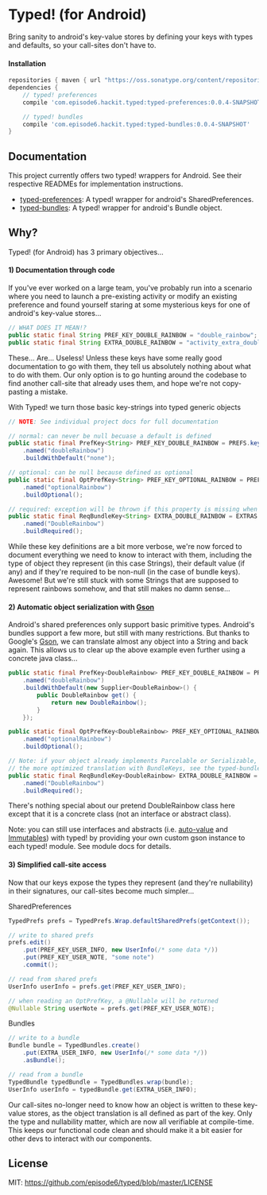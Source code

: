 # Typed! (for Android)
Bring sanity to android's key-value stores by defining your keys with types and defaults, so your call-sites don't have to.

#### Installation
```groovy
repositories { maven { url "https://oss.sonatype.org/content/repositories/snapshots/" } }
dependencies {
    // typed! preferences
    compile 'com.episode6.hackit.typed:typed-preferences:0.0.4-SNAPSHOT'

    // typed! bundles
    compile 'com.episode6.hackit.typed:typed-bundles:0.0.4-SNAPSHOT'
}
```

## Documentation
This project currently offers two typed! wrappers for Android. See their respective READMEs for implementation instructions.

- [typed-preferences](typed-preferences/README.md): A typed! wrapper for android's SharedPreferences.
- [typed-bundles](typed-bundles/README.md): A typed!  wrapper for android's Bundle object.

## Why?
Typed! (for Android) has 3 primary objectives...

#### 1) Documentation through code
If you've ever worked on a large team, you've probably run into a scenario where you need to launch a pre-existing activity or modify an existing preference and found yourself staring at some mysterious keys for one of android's key-value stores...
```java
// WHAT DOES IT MEAN!?
public static final String PREF_KEY_DOUBLE_RAINBOW = "double_rainbow";
public static final String EXTRA_DOUBLE_RAINBOW = "activity_extra_double_rainbow";
```
These... Are... Useless! Unless these keys have some really good documentation to go with them, they tell us absolutely nothing about what to do with them. Our only option is to go hunting around the codebase to find another call-site that already uses them, and hope we're not copy-pasting a mistake.

With Typed! we turn those basic key-strings into typed generic objects
```java
// NOTE: See individual project docs for full documentation

// normal: can never be null becuase a default is defined
public static final PrefKey<String> PREF_KEY_DOUBLE_RAINBOW = PREFS.key(String.class)
    .named("doubleRainbow")
    .buildWithDefault("none");

// optional: can be null because defined as optional
public static final OptPrefKey<String> PREF_KEY_OPTIONAL_RAINBOW = PREFS.key(String.class)
    .named("optionalRainbow")
    .buildOptional();

// required: exception will be thrown if this property is missing when trying to read it
public static final ReqBundleKey<String> EXTRA_DOUBLE_RAINBOW = EXTRAS.key(String.class)
    .named("DoubleRainbow")
    .buildRequired();
```
While these key definitions are a bit more verbose, we're now forced to document everything we need to know to interact with them, including the type of object they represent (in this case Strings), their default value (if any) and if they're required to be non-null (in the case of bundle keys). Awesome! But we're still stuck with some Strings that are supposed to represent rainbows somehow, and that still makes no damn sense...

#### 2) Automatic object serialization with [Gson](https://github.com/google/gson)
Android's shared preferences only support basic primitive types. Android's bundles support a few more, but still with many restrictions. But thanks to Google's [Gson](https://github.com/google/gson), we can translate almost any object into a String and back again. This allows us to clear up the above example even further using a concrete java class...
```java
public static final PrefKey<DoubleRainbow> PREF_KEY_DOUBLE_RAINBOW = PREFS.key(DoubleRainbow.class)
    .named("doubleRainbow")
    .buildWithDefault(new Supplier<DoubleRainbow>() {
        public DoubleRainbow get() {
            return new DoubleRainbow();
        }
    });

public static final OptPrefKey<DoubleRainbow> PREF_KEY_OPTIONAL_RAINBOW = PREFS.key(DoubleRainbow.class)
    .named("optionalRainbow")
    .buildOptional();

// Note: if your object already implements Parcelable or Serializable, you can still utilize
// the more optimized translation with BundleKeys, see the typed-bundles readme for details.
public static final ReqBundleKey<DoubleRainbow> EXTRA_DOUBLE_RAINBOW = EXTRAS.key(DoubleRainbow.class)
    .named("DoubleRainbow")
    .buildRequired();
```
There's nothing special about our pretend DoubleRainbow class here except that it is a concrete class (not an interface or abstract class).

Note: you can still use interfaces and abstracts (i.e. [auto-value](https://github.com/google/auto/tree/master/value) and [Immutables](https://immutables.github.io/)) with typed! by providing your own custom gson instance to each typed! module. See module docs for details.

#### 3) Simplified call-site access
Now that our keys expose the types they represent (and they're nullability) in their signatures, our call-sites become much simpler...

SharedPreferences
```java
TypedPrefs prefs = TypedPrefs.Wrap.defaultSharedPrefs(getContext());

// write to shared prefs
prefs.edit()
    .put(PREF_KEY_USER_INFO, new UserInfo(/* some data */))
    .put(PREF_KEY_USER_NOTE, "some note")
    .commit();

// read from shared prefs
UserInfo userInfo = prefs.get(PREF_KEY_USER_INFO);

// when reading an OptPrefKey, a @Nullable will be returned
@Nullable String userNote = prefs.get(PREF_KEY_USER_NOTE);
```

Bundles
```java
// write to a bundle
Bundle bundle = TypedBundles.create()
    .put(EXTRA_USER_INFO, new UserInfo(/* some data */))
    .asBundle();

// read from a bundle
TypedBundle typedBundle = TypedBundles.wrap(bundle);
UserInfo userInfo = typedBundle.get(EXTRA_USER_INFO);
```

Our call-sites no-longer need to know how an object is written to these key-value stores, as the object translation is all defined as part of the key. Only the type and nullability matter, which are now all verifiable at compile-time. This keeps our functional code clean and should make it a bit easier for other devs to interact with our components.

## License
MIT: https://github.com/episode6/typed/blob/master/LICENSE